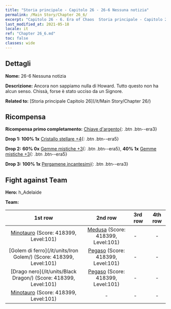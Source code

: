 ```yaml
---
title: "Storia principale - Capitolo 26 - 26-6 Nessuna notizia"
permalink: /Main Story/Chapter 26_6/
excerpt: "Capitolo 26 - 6. Era of Chaos  Storia principale - Capitolo 26_6. 26-6 Nessuna notizia"
last_modified_at: 2021-05-18
locale: it
ref: "Chapter 26_6.md"
toc: false
classes: wide
---
```


## Dettagli

 **Nome:** 26-6 Nessuna notizia

 **Descrizione:** Ancora non sappiamo nulla di Howard. Tutto questo non ha alcun senso. Chissà, forse è stato ucciso da un Signore.

 **Related to:** [Storia principale Capitolo 26](/it/Main Story/Chapter 26/)

## Ricompensa

 **Ricompensa primo completamento:** [Chiave d'argento](/ItemsIT/con_693/){: .btn .btn--era3}

 **Drop 1:** **100% 1x** [Cristallo stellare +4](/ItemsIT/mat_94/){: .btn .btn--era5}

 **Drop 2:** **60% 0x** [Gemme mistiche +3](/ItemsIT/mat_86/){: .btn .btn--era5}, **40% 1x** [Gemme mistiche +3](/ItemsIT/mat_86/){: .btn .btn--era5}

 **Drop 3:** **100% 1x** [Pergamene incantesimi](/ItemsIT/con_694/){: .btn .btn--era3}


## Fight against Team
 **Hero:** h_Adelaide

 **Team:**


  | 1st row | 2nd row | 3rd row | 4th row |
  |:----:|:----:|:----|:----:|
  | [Minotauro](/it/units/Minotaur/) (Score: 418399, Level:101)  | [Medusa](/it/units/Medusa/) (Score: 418399, Level:101)  | - | - |
  | [Golem di ferro](/it/units/Iron Golem/) (Score: 418399, Level:101)  | [Pegaso](/it/units/Pegasus/) (Score: 418399, Level:101)  | - | - |
  | [Drago nero](/it/units/Black Dragon/) (Score: 418399, Level:101)  | [Pegaso](/it/units/Pegasus/) (Score: 418399, Level:101)  | - | - |
  | [Minotauro](/it/units/Minotaur/) (Score: 418399, Level:101)  | - | - | - |


